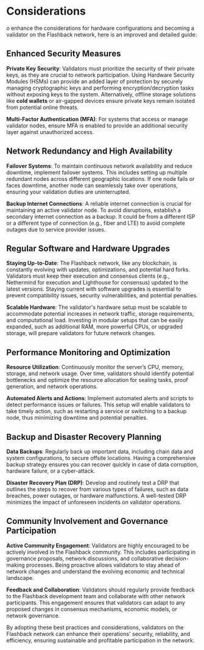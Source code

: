# Considerations

o enhance the considerations for hardware configurations and becoming a validator on the Flashback network, here is an improved and detailed guide:

## **Enhanced Security Measures**

**Private Key Security**: Validators must prioritize the security of their private keys, as they are crucial to network participation. Using Hardware Security Modules (HSMs) can provide an added layer of protection by securely managing cryptographic keys and performing encryption/decryption tasks without exposing keys to the system. Alternatively, offline storage solutions like **cold wallets** or air-gapped devices ensure private keys remain isolated from potential online threats.

**Multi-Factor Authentication (MFA)**: For systems that access or manage validator nodes, ensure MFA is enabled to provide an additional security layer against unauthorized access.

## **Network Redundancy and High Availability**

**Failover Systems**: To maintain continuous network availability and reduce downtime, implement failover systems. This includes setting up multiple redundant nodes across different geographic locations. If one node fails or faces downtime, another node can seamlessly take over operations, ensuring your validation duties are uninterrupted.

**Backup Internet Connections**: A reliable internet connection is crucial for maintaining an active validator node. To avoid disruptions, establish a secondary internet connection as a backup. It could be from a different ISP or a different type of connection (e.g., fiber and LTE) to avoid complete outages due to service provider issues.

## **Regular Software and Hardware Upgrades**

**Staying Up-to-Date**: The Flashback network, like any blockchain, is constantly evolving with updates, optimizations, and potential hard forks. Validators must keep their execution and consensus clients (e.g., Nethermind for execution and Lighthouse for consensus) updated to the latest versions. Staying current with software upgrades is essential to prevent compatibility issues, security vulnerabilities, and potential penalties.

**Scalable Hardware**: The validator's hardware setup must be scalable to accommodate potential increases in network traffic, storage requirements, and computational load. Investing in modular setups that can be easily expanded, such as additional RAM, more powerful CPUs, or upgraded storage, will prepare validators for future network changes.

## **Performance Monitoring and Optimization**

**Resource Utilization**: Continuously monitor the server’s CPU, memory, storage, and network usage. Over time, validators should identify potential bottlenecks and optimize the resource allocation for sealing tasks, proof generation, and network operations.

**Automated Alerts and Actions**: Implement automated alerts and scripts to detect performance issues or failures. This setup will enable validators to take timely action, such as restarting a service or switching to a backup node, thus minimizing downtime and potential penalties.

## **Backup and Disaster Recovery Planning**

**Data Backups**: Regularly back up important data, including chain data and system configurations, to secure offsite locations. Having a comprehensive backup strategy ensures you can recover quickly in case of data corruption, hardware failure, or a cyber-attack.

**Disaster Recovery Plan (DRP)**: Develop and routinely test a DRP that outlines the steps to recover from various types of failures, such as data breaches, power outages, or hardware malfunctions. A well-tested DRP minimizes the impact of unforeseen incidents on validator operations.

## **Community Involvement and Governance Participation**

**Active Community Engagement**: Validators are highly encouraged to be actively involved in the Flashback community. This includes participating in governance proposals, network discussions, and collaborative decision-making processes. Being proactive allows validators to stay ahead of network changes and understand the evolving economic and technical landscape.

**Feedback and Collaboration**: Validators should regularly provide feedback to the Flashback development team and collaborate with other network participants. This engagement ensures that validators can adapt to any proposed changes in consensus mechanisms, economic models, or network governance.

By adopting these best practices and considerations, validators on the Flashback network can enhance their operations' security, reliability, and efficiency, ensuring sustainable and profitable participation in the network.
